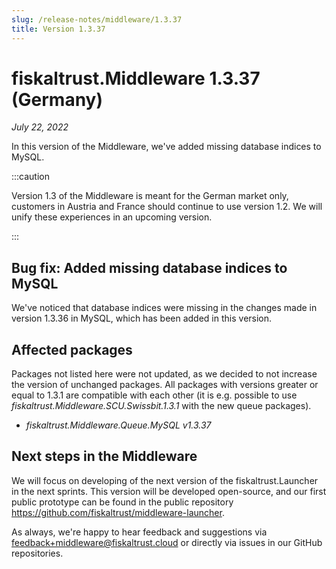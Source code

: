 ```yaml
---
slug: /release-notes/middleware/1.3.37
title: Version 1.3.37
---
```


# fiskaltrust.Middleware 1.3.37 (Germany)
_July 22, 2022_

In this version of the Middleware, we've added missing database indices to MySQL.

:::caution

Version 1.3 of the Middleware is meant for the German market only, customers in Austria and France should continue to use version 1.2. We will unify these experiences in an upcoming version.

:::

## Bug fix: Added missing database indices to MySQL
We've noticed that database indices were missing in the changes made in version 1.3.36 in MySQL, which has been added in this version.

## Affected packages
Packages not listed here were not updated, as we decided to not increase the version of unchanged packages. All packages with versions greater or equal to 1.3.1 are compatible with each other (it is e.g. possible to use _fiskaltrust.Middleware.SCU.Swissbit.1.3.1_ with the new queue packages).

- _fiskaltrust.Middleware.Queue.MySQL v1.3.37_


## Next steps in the Middleware
We will focus on developing of the next version of the fiskaltrust.Launcher in the next sprints.
This version will be developed open-source, and our first public prototype can be found in the public repository https://github.com/fiskaltrust/middleware-launcher.

As always, we're happy to hear feedback and suggestions via [feedback+middleware@fiskaltrust.cloud](mailto:feedback+middleware@fiskaltrust.cloud) or directly via issues in our GitHub repositories.
